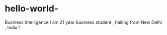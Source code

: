 # hello-world-
Business Intelligence 
I am 21 year business student , hailing from New Delhi , India !  
